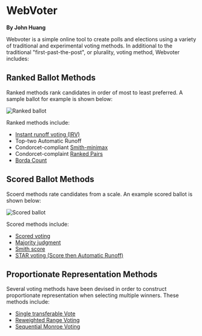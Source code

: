 
WebVoter
========
**By John Huang**

Webvoter is a simple online tool to create polls and elections using a variety
of traditional and experimental voting methods. In additional to the traditional
"first-past-the-post", or plurality, voting method, Webvoter includes:

Ranked Ballot Methods
---------------------
Ranked methods rank candidates in order of most to least preferred. A sample ballot
for example is shown below: 

![Ranked ballot](../static/vote/ranking.png)

Ranked methods include:

  - [Instant runoff voting (IRV)](https://en.wikipedia.org/wiki/Instant-runoff_voting)
  - Top-two Automatic Runoff
  - Condorcet-compliant [Smith-minimax](https://electowiki.org/wiki/Smith//Minimax)
  - Condorcet-complaint [Ranked Pairs](https://en.wikipedia.org/wiki/Ranked_pairs)
  - [Borda Count](https://en.wikipedia.org/wiki/Borda_count)

Scored Ballot Methods
---------------------
Scoerd methods rate candidates from a scale. An example scored ballot is shown
below:

![Scored ballot](../static/vote/scoring.png)

Scored methods include:

  - [Scored voting](https://en.wikipedia.org/wiki/Score_voting)
  - [Majority judgment](https://en.wikipedia.org/wiki/Majority_judgment)
  - [Smith score](https://electowiki.org/wiki/Smith//Score)
  - [STAR voting (Score then Automatic Runoff)](https://en.wikipedia.org/wiki/STAR_voting)


Proportionate Representation Methods
------------------------------------
Several voting methods have been devised in order to construct
proportionate representation when selecting multiple winners. These methods include:

  - [Single transferable Vote](https://en.wikipedia.org/wiki/Single_transferable_vote)
  - [Reweighted Range Voting](https://electowiki.org/wiki/Reweighted_Range_Voting)
  - [Sequential Monroe Voting](https://electowiki.org/wiki/Sequential_Monroe_voting)


